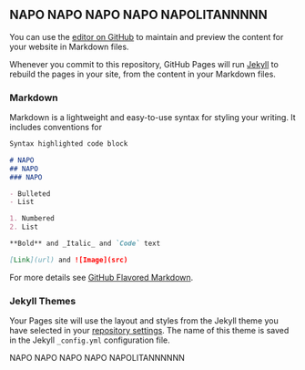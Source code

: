 ## NAPO NAPO NAPO NAPO NAPOLITANNNNN

You can use the [editor on GitHub](https://github.com/cero-works/cero-works.github.io/edit/master/README.md) to maintain and preview the content for your website in Markdown files.

Whenever you commit to this repository, GitHub Pages will run [Jekyll](https://jekyllrb.com/) to rebuild the pages in your site, from the content in your Markdown files.

### Markdown

Markdown is a lightweight and easy-to-use syntax for styling your writing. It includes conventions for

```markdown
Syntax highlighted code block

# NAPO
## NAPO
### NAPO

- Bulleted
- List

1. Numbered
2. List

**Bold** and _Italic_ and `Code` text

[Link](url) and ![Image](src)
```

For more details see [GitHub Flavored Markdown](https://guides.github.com/features/mastering-markdown/).

### Jekyll Themes

Your Pages site will use the layout and styles from the Jekyll theme you have selected in your [repository settings](https://github.com/cero-works/cero-works.github.io/settings). The name of this theme is saved in the Jekyll `_config.yml` configuration file.

NAPO NAPO NAPO NAPO NAPOLITANNNNNN
